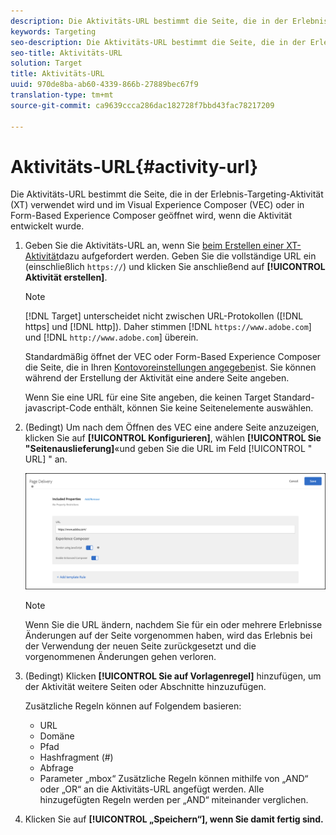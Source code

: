 ```yaml
---
description: Die Aktivitäts-URL bestimmt die Seite, die in der Erlebnis-Targeting-Aktivität verwendet wird und im Visual Experience Composer (VEC) oder in Form-Based Experience Composer geöffnet wird, wenn die Aktivität entwickelt wurde.
keywords: Targeting
seo-description: Die Aktivitäts-URL bestimmt die Seite, die in der Erlebnis-Targeting-Aktivität verwendet wird und im Adobe Target Visual Experience Composer (VEC) oder in Form-Based Experience Composer geöffnet wird, wenn die Aktivität entwickelt wurde.
seo-title: Aktivitäts-URL
solution: Target
title: Aktivitäts-URL
uuid: 970de8ba-ab60-4339-866b-27889bec67f9
translation-type: tm+mt
source-git-commit: ca9639ccca286dac182728f7bbd43fac78217209

---
```



# Aktivitäts-URL{#activity-url}

Die Aktivitäts-URL bestimmt die Seite, die in der Erlebnis-Targeting-Aktivität (XT) verwendet wird und im Visual Experience Composer (VEC) oder in Form-Based Experience Composer geöffnet wird, wenn die Aktivität entwickelt wurde.

1. Geben Sie die Aktivitäts-URL an, wenn Sie [beim Erstellen einer XT-Aktivität](/help/c-activities/t-experience-target/t-xt-create/xt-create.md)dazu aufgefordert werden. Geben Sie die vollständige URL ein (einschließlich `https://`) und klicken Sie anschließend auf **[!UICONTROL Aktivität erstellen]**.

   >[!NOTE]
   >
   >[!DNL Target] unterscheidet nicht zwischen URL-Protokollen ([!DNL https] und [!DNL http]). Daher stimmen [!DNL `https://www.adobe.com`] und [!DNL `http://www.adobe.com`] überein.
   >
   >Standardmäßig öffnet der VEC oder Form-Based Experience Composer die Seite, die in Ihren [Kontovoreinstellungen angegeben](/help/administrating-target/r-target-account-preferences/target-account-preferences.md)ist. Sie können während der Erstellung der Aktivität eine andere Seite angeben.
   >
   >Wenn Sie eine URL für eine Site angeben, die keinen Target Standard-javascript-Code enthält, können Sie keine Seitenelemente auswählen.

1. (Bedingt) Um nach dem Öffnen des VEC eine andere Seite anzuzeigen, klicken Sie auf **[!UICONTROL Konfigurieren]**, wählen **[!UICONTROL Sie &quot;Seitenauslieferung]**«und geben Sie die URL im Feld [!UICONTROL &quot; URL] &quot; an.

   ![Seitenbereitstellung, Dialogfeld](/help/c-activities/t-experience-target/t-xt-create/assets/url-config-new.png)

   >[!NOTE]
   >
   >Wenn Sie die URL ändern, nachdem Sie für ein oder mehrere Erlebnisse Änderungen auf der Seite vorgenommen haben, wird das Erlebnis bei der Verwendung der neuen Seite zurückgesetzt und die vorgenommenen Änderungen gehen verloren.

1. (Bedingt) Klicken **[!UICONTROL Sie auf Vorlagenregel]** hinzufügen, um der Aktivität weitere Seiten oder Abschnitte hinzuzufügen.

   Zusätzliche Regeln können auf Folgendem basieren:

   * URL
   * Domäne
   * Pfad
   * Hashfragment (#)
   * Abfrage
   * Parameter „mbox“
   Zusätzliche Regeln können mithilfe von „AND“ oder „OR“ an die Aktivitäts-URL angefügt werden. Alle hinzugefügten Regeln werden per „AND“ miteinander verglichen.

1. Klicken Sie auf **[!UICONTROL „Speichern“], wenn Sie damit fertig sind.**